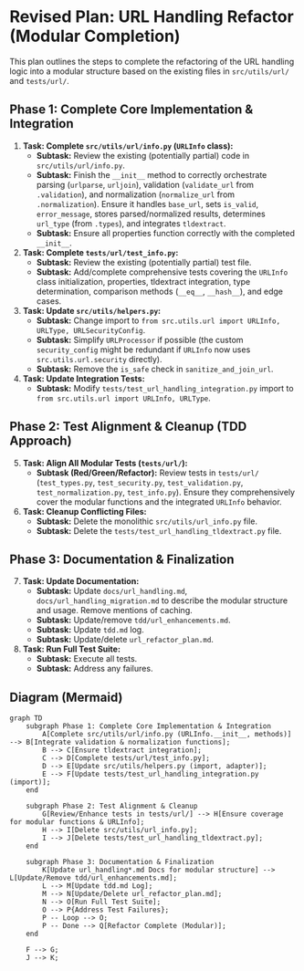 # Revised Plan: URL Handling Refactor (Modular Completion)

This plan outlines the steps to complete the refactoring of the URL handling logic into a modular structure based on the existing files in `src/utils/url/` and `tests/url/`.

## Phase 1: Complete Core Implementation & Integration

1.  **Task: Complete `src/utils/url/info.py` (`URLInfo` class):**
    *   **Subtask:** Review the existing (potentially partial) code in `src/utils/url/info.py`.
    *   **Subtask:** Finish the `__init__` method to correctly orchestrate parsing (`urlparse`, `urljoin`), validation (`validate_url` from `.validation`), and normalization (`normalize_url` from `.normalization`). Ensure it handles `base_url`, sets `is_valid`, `error_message`, stores parsed/normalized results, determines `url_type` (from `.types`), and integrates `tldextract`.
    *   **Subtask:** Ensure all properties function correctly with the completed `__init__`.
2.  **Task: Complete `tests/url/test_info.py`:**
    *   **Subtask:** Review the existing (potentially partial) test file.
    *   **Subtask:** Add/complete comprehensive tests covering the `URLInfo` class initialization, properties, tldextract integration, type determination, comparison methods (`__eq__`, `__hash__`), and edge cases.
3.  **Task: Update `src/utils/helpers.py`:**
    *   **Subtask:** Change import to `from src.utils.url import URLInfo, URLType, URLSecurityConfig`.
    *   **Subtask:** Simplify `URLProcessor` if possible (the custom `security_config` might be redundant if `URLInfo` now uses `src.utils.url.security` directly).
    *   **Subtask:** Remove the `is_safe` check in `sanitize_and_join_url`.
4.  **Task: Update Integration Tests:**
    *   **Subtask:** Modify `tests/test_url_handling_integration.py` import to `from src.utils.url import URLInfo, URLType`.

## Phase 2: Test Alignment & Cleanup (TDD Approach)

5.  **Task: Align All Modular Tests (`tests/url/`):**
    *   **Subtask (Red/Green/Refactor):** Review tests in `tests/url/` (`test_types.py`, `test_security.py`, `test_validation.py`, `test_normalization.py`, `test_info.py`). Ensure they comprehensively cover the modular functions and the integrated `URLInfo` behavior.
6.  **Task: Cleanup Conflicting Files:**
    *   **Subtask:** Delete the monolithic `src/utils/url_info.py` file.
    *   **Subtask:** Delete the `tests/test_url_handling_tldextract.py` file.

## Phase 3: Documentation & Finalization

7.  **Task: Update Documentation:**
    *   **Subtask:** Update `docs/url_handling.md`, `docs/url_handling_migration.md` to describe the modular structure and usage. Remove mentions of caching.
    *   **Subtask:** Update/remove `tdd/url_enhancements.md`.
    *   **Subtask:** Update `tdd.md` log.
    *   **Subtask:** Update/delete `url_refactor_plan.md`.
8.  **Task: Run Full Test Suite:**
    *   **Subtask:** Execute all tests.
    *   **Subtask:** Address any failures.

## Diagram (Mermaid)

```mermaid
graph TD
    subgraph Phase 1: Complete Core Implementation & Integration
        A[Complete src/utils/url/info.py (URLInfo.__init__, methods)] --> B[Integrate validation & normalization functions];
        B --> C[Ensure tldextract integration];
        C --> D[Complete tests/url/test_info.py];
        D --> E[Update src/utils/helpers.py (import, adapter)];
        E --> F[Update tests/test_url_handling_integration.py (import)];
    end

    subgraph Phase 2: Test Alignment & Cleanup
        G[Review/Enhance tests in tests/url/] --> H[Ensure coverage for modular functions & URLInfo];
        H --> I[Delete src/utils/url_info.py];
        I --> J[Delete tests/test_url_handling_tldextract.py];
    end

    subgraph Phase 3: Documentation & Finalization
        K[Update url_handling*.md Docs for modular structure] --> L[Update/Remove tdd/url_enhancements.md];
        L --> M[Update tdd.md Log];
        M --> N[Update/Delete url_refactor_plan.md];
        N --> O[Run Full Test Suite];
        O --> P{Address Test Failures};
        P -- Loop --> O;
        P -- Done --> Q[Refactor Complete (Modular)];
    end

    F --> G;
    J --> K;